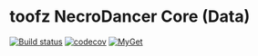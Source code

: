 # toofz NecroDancer Core (Data)

[![Build status](https://ci.appveyor.com/api/projects/status/cowbksjnikl2928m/branch/master?svg=true)](https://ci.appveyor.com/project/leonard-thieu/toofz-necrodancer-entityframework/branch/master) [![codecov](https://codecov.io/gh/leonard-thieu/toofz-necrodancer-core-data/branch/master/graph/badge.svg)](https://codecov.io/gh/leonard-thieu/toofz-necrodancer-core-data) [![MyGet](https://img.shields.io/myget/toofz/v/toofz.NecroDancer.Data.svg)](https://www.myget.org/feed/toofz/package/nuget/toofz.NecroDancer.Data)